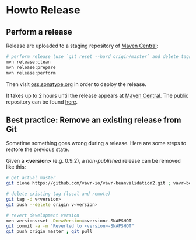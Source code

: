 # Howto Release

## Perform a release

Release are uploaded to a staging repository of [Maven Central](https://search.maven.org):

```bash
# perform release (use `git reset --hard origin/master` and delete tags to retry)
mvn release:clean
mvn release:prepare
mvn release:perform
```

Then visit [oss.sonatype.org](https://oss.sonatype.org) in order to deploy the release.

It takes up to 2 hours until the release appears at [Maven Central](https://search.maven.org/#search%7Cga%7C1%7Cvavr-beanvalidation2). The public repository can be found [here](https://repo.maven.apache.org/maven2/io/vavr/vavr-beanvalidation2).

## Best practice: Remove an existing release from Git

Sometime something goes wrong during a release. Here are some steps to restore the previous state.

Given a **&lt;version>** (e.g. 0.9.2), a _non-published_ release can be removed like this:

```bash
# get actual master
git clone https://github.com/vavr-io/vavr-beanvalidation2.git ; vavr-beanvalidation2

# delete existing tag (local and remote)
git tag -d v<version>
git push --delete origin v<version>

# revert development version
mvn versions:set -DnewVersion=<version>-SNAPSHOT
git commit -a -m "Reverted to <version>-SNAPSHOT"
git push origin master ; git pull
```
